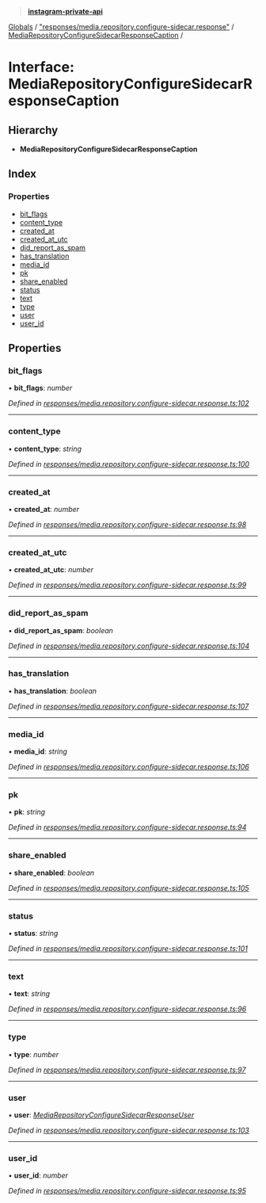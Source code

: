 > **[instagram-private-api](../README.md)**

[Globals](../globals.md) / ["responses/media.repository.configure-sidecar.response"](../modules/_responses_media_repository_configure_sidecar_response_.md) / [MediaRepositoryConfigureSidecarResponseCaption](_responses_media_repository_configure_sidecar_response_.mediarepositoryconfiguresidecarresponsecaption.md) /

# Interface: MediaRepositoryConfigureSidecarResponseCaption

## Hierarchy

* **MediaRepositoryConfigureSidecarResponseCaption**

## Index

### Properties

* [bit_flags](_responses_media_repository_configure_sidecar_response_.mediarepositoryconfiguresidecarresponsecaption.md#bit_flags)
* [content_type](_responses_media_repository_configure_sidecar_response_.mediarepositoryconfiguresidecarresponsecaption.md#content_type)
* [created_at](_responses_media_repository_configure_sidecar_response_.mediarepositoryconfiguresidecarresponsecaption.md#created_at)
* [created_at_utc](_responses_media_repository_configure_sidecar_response_.mediarepositoryconfiguresidecarresponsecaption.md#created_at_utc)
* [did_report_as_spam](_responses_media_repository_configure_sidecar_response_.mediarepositoryconfiguresidecarresponsecaption.md#did_report_as_spam)
* [has_translation](_responses_media_repository_configure_sidecar_response_.mediarepositoryconfiguresidecarresponsecaption.md#has_translation)
* [media_id](_responses_media_repository_configure_sidecar_response_.mediarepositoryconfiguresidecarresponsecaption.md#media_id)
* [pk](_responses_media_repository_configure_sidecar_response_.mediarepositoryconfiguresidecarresponsecaption.md#pk)
* [share_enabled](_responses_media_repository_configure_sidecar_response_.mediarepositoryconfiguresidecarresponsecaption.md#share_enabled)
* [status](_responses_media_repository_configure_sidecar_response_.mediarepositoryconfiguresidecarresponsecaption.md#status)
* [text](_responses_media_repository_configure_sidecar_response_.mediarepositoryconfiguresidecarresponsecaption.md#text)
* [type](_responses_media_repository_configure_sidecar_response_.mediarepositoryconfiguresidecarresponsecaption.md#type)
* [user](_responses_media_repository_configure_sidecar_response_.mediarepositoryconfiguresidecarresponsecaption.md#user)
* [user_id](_responses_media_repository_configure_sidecar_response_.mediarepositoryconfiguresidecarresponsecaption.md#user_id)

## Properties

###  bit_flags

• **bit_flags**: *number*

*Defined in [responses/media.repository.configure-sidecar.response.ts:102](https://github.com/Nerixyz/instagram-private-api/blob/e5037ee/src/responses/media.repository.configure-sidecar.response.ts#L102)*

___

###  content_type

• **content_type**: *string*

*Defined in [responses/media.repository.configure-sidecar.response.ts:100](https://github.com/Nerixyz/instagram-private-api/blob/e5037ee/src/responses/media.repository.configure-sidecar.response.ts#L100)*

___

###  created_at

• **created_at**: *number*

*Defined in [responses/media.repository.configure-sidecar.response.ts:98](https://github.com/Nerixyz/instagram-private-api/blob/e5037ee/src/responses/media.repository.configure-sidecar.response.ts#L98)*

___

###  created_at_utc

• **created_at_utc**: *number*

*Defined in [responses/media.repository.configure-sidecar.response.ts:99](https://github.com/Nerixyz/instagram-private-api/blob/e5037ee/src/responses/media.repository.configure-sidecar.response.ts#L99)*

___

###  did_report_as_spam

• **did_report_as_spam**: *boolean*

*Defined in [responses/media.repository.configure-sidecar.response.ts:104](https://github.com/Nerixyz/instagram-private-api/blob/e5037ee/src/responses/media.repository.configure-sidecar.response.ts#L104)*

___

###  has_translation

• **has_translation**: *boolean*

*Defined in [responses/media.repository.configure-sidecar.response.ts:107](https://github.com/Nerixyz/instagram-private-api/blob/e5037ee/src/responses/media.repository.configure-sidecar.response.ts#L107)*

___

###  media_id

• **media_id**: *string*

*Defined in [responses/media.repository.configure-sidecar.response.ts:106](https://github.com/Nerixyz/instagram-private-api/blob/e5037ee/src/responses/media.repository.configure-sidecar.response.ts#L106)*

___

###  pk

• **pk**: *string*

*Defined in [responses/media.repository.configure-sidecar.response.ts:94](https://github.com/Nerixyz/instagram-private-api/blob/e5037ee/src/responses/media.repository.configure-sidecar.response.ts#L94)*

___

###  share_enabled

• **share_enabled**: *boolean*

*Defined in [responses/media.repository.configure-sidecar.response.ts:105](https://github.com/Nerixyz/instagram-private-api/blob/e5037ee/src/responses/media.repository.configure-sidecar.response.ts#L105)*

___

###  status

• **status**: *string*

*Defined in [responses/media.repository.configure-sidecar.response.ts:101](https://github.com/Nerixyz/instagram-private-api/blob/e5037ee/src/responses/media.repository.configure-sidecar.response.ts#L101)*

___

###  text

• **text**: *string*

*Defined in [responses/media.repository.configure-sidecar.response.ts:96](https://github.com/Nerixyz/instagram-private-api/blob/e5037ee/src/responses/media.repository.configure-sidecar.response.ts#L96)*

___

###  type

• **type**: *number*

*Defined in [responses/media.repository.configure-sidecar.response.ts:97](https://github.com/Nerixyz/instagram-private-api/blob/e5037ee/src/responses/media.repository.configure-sidecar.response.ts#L97)*

___

###  user

• **user**: *[MediaRepositoryConfigureSidecarResponseUser](_responses_media_repository_configure_sidecar_response_.mediarepositoryconfiguresidecarresponseuser.md)*

*Defined in [responses/media.repository.configure-sidecar.response.ts:103](https://github.com/Nerixyz/instagram-private-api/blob/e5037ee/src/responses/media.repository.configure-sidecar.response.ts#L103)*

___

###  user_id

• **user_id**: *number*

*Defined in [responses/media.repository.configure-sidecar.response.ts:95](https://github.com/Nerixyz/instagram-private-api/blob/e5037ee/src/responses/media.repository.configure-sidecar.response.ts#L95)*